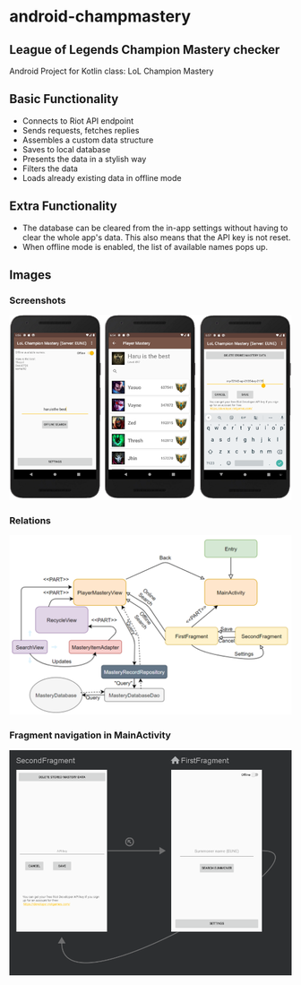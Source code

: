 # android-champmastery
## League of Legends Champion Mastery checker
Android Project for Kotlin class: LoL Champion Mastery
## Basic Functionality
* Connects to Riot API endpoint
* Sends requests, fetches replies
* Assembles a custom data structure
* Saves to local database
* Presents the data in a stylish way
* Filters the data
* Loads already existing data in offline mode
## Extra Functionality
* The database can be cleared from the in-app settings without having to clear the whole app's data. This also means that the API key is not reset.
* When offline mode is enabled, the list of available names pops up.
## Images
### Screenshots
![UI](doc-resources/all_ui.png)
### Relations
![Relations](doc-resources/relations.png)
### Fragment navigation in MainActivity
![Navigation](doc-resources/navigation.png)
